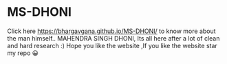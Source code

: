 # MS-DHONI

Click here https://bhargavgana.github.io/MS-DHONI/  to know more about the man himself..  MAHENDRA SINGH DHONI,
Its all here after a lot of clean and hard research :)
Hope you like the website ,If you like the website star my repo 😀



